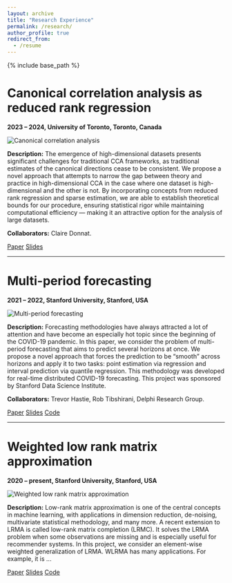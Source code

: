 ```yaml
---
layout: archive
title: "Research Experience"
permalink: /research/
author_profile: true
redirect_from:
  - /resume
---
```


{% include base_path %}
# Canonical correlation analysis as reduced rank regression
**2023 – 2024, University of Toronto, Toronto, Canada**

![Canonical correlation analysis](path_to_image)

**Description:** The emergence of high-dimensional datasets presents significant challenges for traditional CCA frameworks, as traditional estimates of the canonical directions cease to be consistent. We propose a novel approach that attempts to narrow the gap between theory and practice in high-dimensional CCA in the case where one dataset is high-dimensional and the other is not. By incorporating concepts from reduced rank regression and sparse estimation, we are able to establish theoretical bounds for our procedure, ensuring statistical rigor while maintaining computational efficiency — making it an attractive option for the analysis of large datasets.

**Collaborators:** Claire Donnat.

[Paper](#) [Slides](#)

---

# Multi-period forecasting
**2021 – 2022, Stanford University, Stanford, USA**

![Multi-period forecasting](path_to_image)

**Description:** Forecasting methodologies have always attracted a lot of attention and have become an especially hot topic since the beginning of the COVID-19 pandemic. In this paper, we consider the problem of multi-period forecasting that aims to predict several horizons at once. We propose a novel approach that forces the prediction to be “smooth” across horizons and apply it to two tasks: point estimation via regression and interval prediction via quantile regression. This methodology was developed for real-time distributed COVID-19 forecasting. This project was sponsored by Stanford Data Science Institute.

**Collaborators:** Trevor Hastie, Rob Tibshirani, Delphi Research Group.

[Paper](#) [Slides](#) [Code](#)

---

# Weighted low rank matrix approximation
**2020 – present, Stanford University, Stanford, USA**

![Weighted low rank matrix approximation](path_to_image)

**Description:** Low-rank matrix approximation is one of the central concepts in machine learning, with applications in dimension reduction, de-noising, multivariate statistical methodology, and many more. A recent extension to LRMA is called low-rank matrix completion (LRMC). It solves the LRMA problem when some observations are missing and is especially useful for recommender systems. In this project, we consider an element-wise weighted generalization of LRMA. WLRMA has many applications. For example, it is ...

[Paper](#) [Slides](#) [Code](#)




